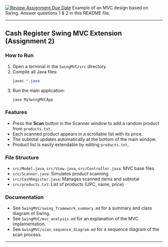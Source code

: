 [![Review Assignment Due Date](https://classroom.github.com/assets/deadline-readme-button-22041afd0340ce965d47ae6ef1cefeee28c7c493a6346c4f15d667ab976d596c.svg)](https://classroom.github.com/a/57HVEcop)
Example of an MVC design based on Swing. Answer questions 1 & 2 in this README file.

---

## Cash Register Swing MVC Extension (Assignment 2)

### How to Run
1. Open a terminal in the `SwingMVC/src` directory.
2. Compile all Java files:
   ```powershell
   javac *.java
   ```
3. Run the main application:
   ```powershell
   java MySwingMVCApp
   ```

### Features
- Press the **Scan** button in the Scanner window to add a random product from `products.txt`.
- Each scanned product appears in a scrollable list with its price.
- The subtotal updates automatically at the bottom of the main window.
- Product list is easily extendable by editing `products.txt`.

### File Structure
- `src/Model.java`, `src/View.java`, `src/Controller.java`: MVC base files
- `src/Scanner.java`: Simulates product scanning
- `src/CashRegister.java`: Manages scanned items and subtotal
- `src/products.txt`: List of products (UPC, name, price)

### Documentation
- See `SwingMVC/swing_framework_summary.md` for a summary and class diagram of Swing.
- See `SwingMVC/mvc_analysis.md` for an explanation of the MVC implementation.
- See `SwingMVC/scan_sequence_diagram.md` for a sequence diagram of the scan process.

---

